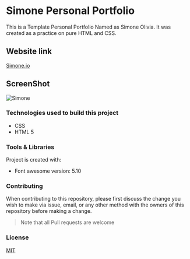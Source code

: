 # Simone Personal Portfolio

This is a Template Personal Portfolio Named as Simone Olivia. It was created as a practice on pure HTML and CSS.

## Website link 

[Simone.io](https://raniamhelmy.github.io/SimonePersonalPortfolio/)

## ScreenShot

![Simone](https://user-images.githubusercontent.com/93358372/210290827-a4c3b953-1761-4ac1-8caa-a672f21a073e.jpg)


### Technologies used to build this project

<ul>
  <li>CSS</li>
  <li>HTML 5</li>
 </ul>
  
### Tools & Libraries  

Project is created with:

* Font awesome version: 5.10

### Contributing

When contributing to this repository, please first discuss the change you wish to make via issue, email, or any other method with the owners of this repository before making a change.

>Note that all Pull requests are welcome

### License
[MIT](https://choosealicense.com/licenses/mit/)